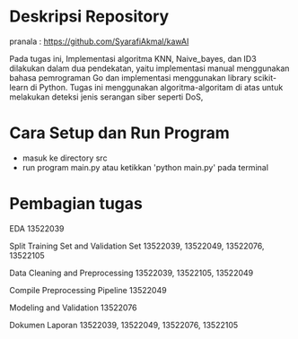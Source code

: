 # Deskripsi Repository
pranala : https://github.com/SyarafiAkmal/kawAI

Pada tugas ini, Implementasi algoritma KNN, Naive_bayes, dan ID3 dilakukan dalam dua pendekatan, yaitu implementasi manual menggunakan bahasa pemrograman Go dan implementasi menggunakan library scikit-learn di Python. Tugas ini menggunakan algoritma-algoritam di atas untuk melakukan deteksi jenis serangan siber seperti DoS, 

# Cara Setup dan Run Program
- masuk ke directory src
- run program main.py atau ketikkan 'python main.py' pada terminal

# Pembagian tugas
EDA
13522039

Split Training Set and Validation Set
13522039, 13522049, 13522076, 13522105

Data Cleaning and Preprocessing
13522039, 13522105, 13522049

Compile Preprocessing Pipeline
13522049

Modeling and Validation
13522076

Dokumen Laporan
13522039, 13522049, 13522076, 13522105
